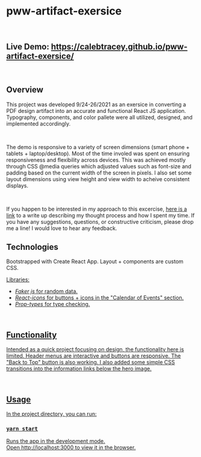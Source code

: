 # pww-artifact-exersice

<br/>

## Live Demo:  https://calebtracey.github.io/pww-artifact-exersice/

<br/>

## Overview
This project was developed 9/24-26/2021 as an exersice in converting a PDF design artifact into an accurate and functional React JS application. Typography, components, and color pallete were all utilized, designed, and implemented accordingly.

<br/>

The demo is responsive to a variety of screen dimensions (smart phone + tablets + laptop/desktop). Most of the time involed was spent on ensuring responsiveness and flexibility across devices. This was achieved mostly through CSS @media queries which adjusted values such as font-size and padding based on the current width of the screen in pixels. I also set some layout dimensions using view height and view width to acheive consistent displays.

<br/>

If you happen to be interested in my approach to this excercise, [here is a link](https://docs.google.com/document/d/12Cj-6C3tSBxHvjkFbpFgXTKyq3QnJFkMB-c2a7qDXOA/edit?usp=sharing
) to a write up describing my thought process and how I spent my time. If you have any suggestions, questions, or constructive criticism, please drop me a line! I would love to hear any feedback.

## Technologies
Bootstrapped with Create React App. Layout + components are custom CSS.

<u>Libraries:<u>
* <i>Faker js</i> for random data.
* <i>React-icons</i> for buttons + icons in the "Calendar of Events" section.
* <i>Prop-types</i> for type checking.
  
<br/>

## Functionality
Intended as a quick project focusing on design, the functionality here is limited. Header menus are interactive and buttons are responsive. The "Back to Top" button is also working. I also added some simple CSS transitions into the information links below the hero image.
  
<br/>
  
## Usage
In the project directory, you can run:

### `yarn start`

Runs the app in the development mode.\
Open [http://localhost:3000](http://localhost:3000) to view it in the browser.
